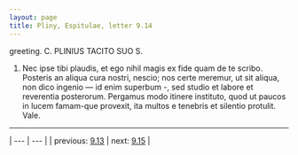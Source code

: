 ```yaml
---
layout: page
title: Pliny, Espitulae, letter 9.14
---
```


greeting. C. PLINIUS TACITO SUO S.



1. Nec ipse tibi plaudis, et ego nihil magis ex fide quam de te scribo. Posteris an aliqua cura nostri, nescio; nos certe meremur, ut sit aliqua, non dico ingenio — id enim superbum -, sed studio et labore et reverentia posterorum. Pergamus modo itinere instituto, quod ut paucos in lucem famam-que provexit, ita multos e tenebris et silentio protulit. Vale.



---

| --- | --- |
| previous: [9.13](../9.13/) | next: [9.15](../9.15/) |